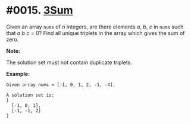 # #0015. [3Sum](https://leetcode.com/problems/3sum/description/) 

Given an array `nums` of _n_ integers, are there elements _a_, _b_, _c_ in `nums` such that _a_ _b_ _c_ = 0? Find all unique triplets in the array which gives the sum of zero.

**Note:**

The solution set must not contain duplicate triplets.

**Example:**
    
    
    
    Given array nums = [-1, 0, 1, 2, -1, -4],
    
    A solution set is:
    [
      [-1, 0, 1],
      [-1, -1, 2]
    ]